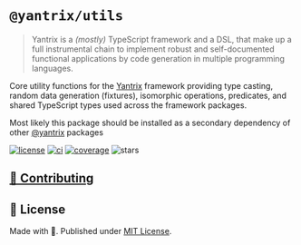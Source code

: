 # `@yantrix/utils`

>Yantrix is a _(mostly)_ TypeScript framework and a DSL, that make up a full instrumental chain to implement robust and self-documented functional applications by code generation in multiple programming languages.

Core utility functions for the [Yantrix](https://github.com/tfcp68/yantrix/) framework providing type casting, random data generation (fixtures), isomorphic operations, predicates, and shared TypeScript types used across the framework packages.

Most likely this package should be installed as a secondary dependency of other [@yantrix](https://www.npmjs.com/search?q=%40yantrix) packages

<a href="https://github.com/tfcp68/yantrix/blob/main/LICENSE" target="_blank"><img src="https://img.shields.io/github/license/tfcp68/yantrix" alt="license"></a>
	<a href="https://github.com/tfcp68/yantrix/actions/workflows/tests.yml" target="_blank"><img src="https://github.com/tfcp68/yantrix/actions/workflows/tests.yml/badge.svg" alt="ci"></a>
	<a href="https://codecov.io/gh/tfcp68/yantrix" target="_blank"><img src="https://img.shields.io/codecov/c/gh/tfcp68/yantrix/main" alt="coverage"></a>
	<img src="https://img.shields.io/github/stars/tfcp68/yantrix" alt="stars">

## [🌱 Contributing](https://tfcp68.github.io/yantrix/contributing/)
## 📜 License

Made with 💜. Published under [MIT License](./LICENSE).
